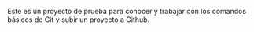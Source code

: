 Este es un proyecto de prueba para conocer y trabajar con los comandos básicos de Git y subir un proyecto a Github.

